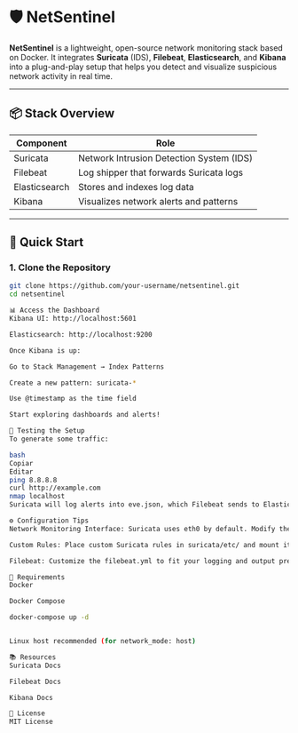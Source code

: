 # 🛡️ NetSentinel

**NetSentinel** is a lightweight, open-source network monitoring stack based on Docker. It integrates **Suricata** (IDS), **Filebeat**, **Elasticsearch**, and **Kibana** into a plug-and-play setup that helps you detect and visualize suspicious network activity in real time.

---

## 📦 Stack Overview

| Component     | Role                                           |
| ------------- | ---------------------------------------------- |
| Suricata      | Network Intrusion Detection System (IDS)       |
| Filebeat      | Log shipper that forwards Suricata logs        |
| Elasticsearch | Stores and indexes log data                    |
| Kibana        | Visualizes network alerts and patterns         |

---

## 🚀 Quick Start

### 1. Clone the Repository

```bash
git clone https://github.com/your-username/netsentinel.git
cd netsentinel

📊 Access the Dashboard
Kibana UI: http://localhost:5601

Elasticsearch: http://localhost:9200

Once Kibana is up:

Go to Stack Management → Index Patterns

Create a new pattern: suricata-*

Use @timestamp as the time field

Start exploring dashboards and alerts!

🧪 Testing the Setup
To generate some traffic:

bash
Copiar
Editar
ping 8.8.8.8
curl http://example.com
nmap localhost
Suricata will log alerts into eve.json, which Filebeat sends to Elasticsearch for Kibana to visualize.

⚙️ Configuration Tips
Network Monitoring Interface: Suricata uses eth0 by default. Modify the interface in docker-compose.yml or Suricata config if needed.

Custom Rules: Place custom Suricata rules in suricata/etc/ and mount it into the container.

Filebeat: Customize the filebeat.yml to fit your logging and output preferences.

🐳 Requirements
Docker

Docker Compose

docker-compose up -d


Linux host recommended (for network_mode: host)

📚 Resources
Suricata Docs

Filebeat Docs

Kibana Docs

📖 License
MIT License